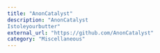 ```yaml
---
title: "AnonCatalyst"
description: "AnonCatalyst
Istoleyourbutter"
external_url: "https://github.com/AnonCatalyst"
category: "Miscellaneous"
---
```

